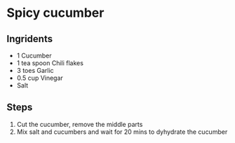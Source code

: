 # Spicy cucumber
## Ingridents
- 1 Cucumber
- 1 tea spoon Chili flakes
- 3 toes Garlic
- 0.5 cup Vinegar
- Salt

## Steps
1. Cut the cucumber, remove the middle parts
1. Mix salt and cucumbers and wait for 20 mins to dyhydrate the cucumber
